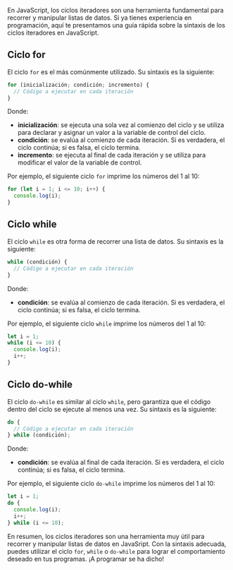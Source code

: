 En JavaScript, los ciclos iteradores son una herramienta fundamental para recorrer y manipular listas de datos. Si ya tienes experiencia en programación, aquí te presentamos una guía rápida sobre la sintaxis de los ciclos iteradores en JavaScript.

## Ciclo for

El ciclo `for` es el más comúnmente utilizado. Su sintaxis es la siguiente:

```js
for (inicialización; condición; incremento) {
  // Código a ejecutar en cada iteración
}
```

Donde:

- **inicialización**: se ejecuta una sola vez al comienzo del ciclo y se utiliza para declarar y asignar un valor a la variable de control del ciclo.
- **condición**: se evalúa al comienzo de cada iteración. Si es verdadera, el ciclo continúa; si es falsa, el ciclo termina.
- **incremento**: se ejecuta al final de cada iteración y se utiliza para modificar el valor de la variable de control.

Por ejemplo, el siguiente ciclo `for` imprime los números del 1 al 10:

```js
for (let i = 1; i <= 10; i++) {
  console.log(i);
}
```

## Ciclo while

El ciclo `while` es otra forma de recorrer una lista de datos. Su sintaxis es la siguiente:

```js
while (condición) {
  // Código a ejecutar en cada iteración
}
```

Donde:

- **condición**: se evalúa al comienzo de cada iteración. Si es verdadera, el ciclo continúa; si es falsa, el ciclo termina.

Por ejemplo, el siguiente ciclo `while` imprime los números del 1 al 10:

```js
let i = 1;
while (i <= 10) {
  console.log(i);
  i++;
}
```

## Ciclo do-while

El ciclo `do-while` es similar al ciclo `while`, pero garantiza que el código dentro del ciclo se ejecute al menos una vez. Su sintaxis es la siguiente:

```js
do {
  // Código a ejecutar en cada iteración
} while (condición);
```

Donde:

- **condición**: se evalúa al final de cada iteración. Si es verdadera, el ciclo continúa; si es falsa, el ciclo termina.

Por ejemplo, el siguiente ciclo `do-while` imprime los números del 1 al 10:

```js
let i = 1;
do {
  console.log(i);
  i++;
} while (i <= 10);
```

En resumen, los ciclos iteradores son una herramienta muy útil para recorrer y manipular listas de datos en JavaSript. Con la sintaxis adecuada, puedes utilizar el ciclo `for`, `while` o `do-while` para lograr el comportamiento deseado en tus programas. ¡A programar se ha dicho!